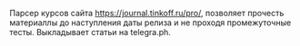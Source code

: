 Парсер курсов сайта https://journal.tinkoff.ru/pro/, позволяет прочесть материаллы до наступления даты релиза и не проходя промежуточные тесты. 
Выкладывает статьи на telegra.ph.
